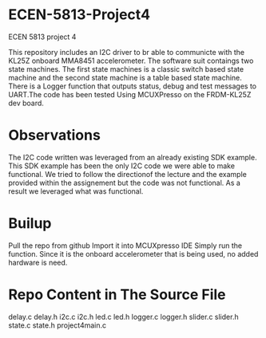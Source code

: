# ECEN-5813-Project4
ECEN 5813 project 4

This repository includes an I2C driver to br able to communicte with the KL25Z onboard MMA8451 accelerometer. The software suit contaings two state machines. The first state machines is a classic switch based state machine and the second state machine is a table based state machine. There is a Logger function that outputs status, debug and test messages to UART.The code has been tested Using MCUXPresso on the FRDM-KL25Z dev board.

# Observations
The I2C code written was leveraged from an already existing SDK example. This SDK example has been the only I2C code we were able to make functional. We tried to follow the directionof the lecture and the example provided within the assignement but the code was not functional. As a result we leveraged what was functional.

# Builup
Pull the repo from github
Import it into MCUXpresso IDE
Simply run the function. Since it is the onboard accelerometer that is being used, no added hardware is need. 

# Repo Content in The Source File
delay.c
delay.h
i2c.c
i2c.h
led.c
led.h
logger.c
logger.h
slider.c
slider.h
state.c
state.h
project4main.c
